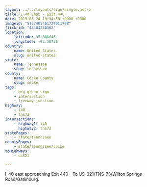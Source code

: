 ```yaml
---
layout: ../../layouts/sign/single.astro
title: I-40 East - Exit 440
date: 2019-06-24 13:34:56 +0000 +0000
imageid: "5157405461729911708"
flickrid: "48404250362"
location:
    latitude: 35.888646
    longitude: -83.18731
country:
    name: United States
    slug: united-states
state:
    name: Tennessee
    slug: tennessee
county:
    name: Cocke County
    slug: cocke
tags:
    - big-green-sign
    - intersection
    - freeway-junction
highway:
    - i40
    - tns73
intersections:
    - highway1: i40
      highway2: tns73
statePages:
    - state/tennessee
countyPages:
    - state/tennessee/cocke
toHighways:
    - us321

---
```

I-40 east approaching Exit 440 - To US-321/TNS-73/Wilton Springs Road/Gatlinburg.